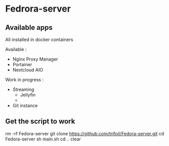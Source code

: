 # Fedrora-server

## Available apps

All installed in docker containers

Available :

* Nginx Proxy Manager
* Portainer
* Nextcloud AIO

Work in progress :

* Streaming
    * Jellyfin
    * 
* Git instance
## Get the script to work

rm -rf Fedora-server
git clone https://github.com/trifoil/Fedora-server.git
cd Fedora-server
sh main.sh
cd ..
clear